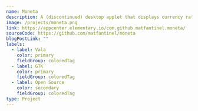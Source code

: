 ```yaml
---
name: Moneta
description: A (discontinued) desktop applet that displays currency rates and updates during the day. Built for elementary OS.
image: /projects/moneta.png
link: https://appcenter.elementary.io/com.github.matfantinel.moneta/
sourceCode: https://github.com/matfantinel/moneta
blogPostLink: ""
labels:
  - label: Vala
    color: primary
    fieldGroup: coloredTag
  - label: GTK
    color: primary
    fieldGroup: coloredTag
  - label: Open Source
    color: secondary
    fieldGroup: coloredTag
type: Project
---
```

